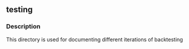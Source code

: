 ## testing
### Description
This directory is used for documenting different iterations of backtesting
